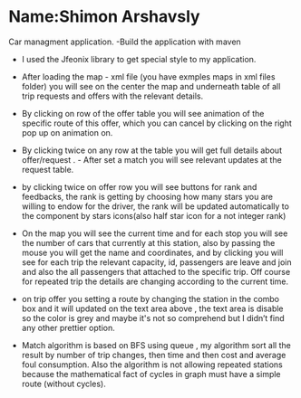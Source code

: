 # Name:Shimon Arshavsly

Car managment application.
-Build the application with maven
- I used the Jfeonix library to get special style to my application.
- After loading the map - xml file (you have exmples maps in xml files folder) you will see on the center the map and underneath table of all trip requests and offers with the relevant details.
- By clicking on row of the offer table you will see animation of the specific route of this offer, which you can cancel by clicking on the right pop up on animation on.
- By clicking twice on any row at the table you will get full details about offer/request . - After set a match you will see relevant updates at the request table.
- by clicking twice on offer row you will see buttons for rank and feedbacks, the rank is getting by choosing how many stars you are willing to endow for the driver, the rank will be updated automatically to the component by stars icons(also half star icon for a not integer rank)
- On the map you will see the current time and for each stop you will see the number of cars that currently at this station, also by passing the mouse you will get the name and coordinates, and by clicking you will see for each trip the relevant capacity, id, passengers are leave and join and also the all passengers that attached to the specific trip. Off course for repeated trip the details are changing according to the current time.
  
- on trip offer you setting a route by changing the station in the combo box and it will updated on the text area above , the text area is disable so the color is grey and maybe it's not so comprehend but I didn’t find any other prettier option.
- Match algorithm is based on BFS using queue , my algorithm sort all the result by number of trip changes, then time and then cost and average foul consumption. Also the algorithm is not allowing repeated stations because the mathematical fact of cycles in graph must have a simple route (without cycles).
              